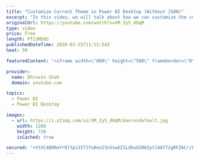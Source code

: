 ```yaml
---
title: "Customize Current Theme in Power BI Desktop (Without JSON)"
excerpt: "In this video, we will talk about how we can customize the current report theme in Power BI. During December 2019 Power BI Update, Microsoft recently launches the new feature for the theming.   One is, we can customize the current report theme and second one is we can export the current report theme."
originalUrl: https://youtube.com/watch?v=XM_Zy5_d8qM
type: video
price: Free
length: PT13M50S
publishedDateTime: 2020-03-25T11:51:54Z
heat: 50

featuredContent: "<iframe width=\"800\" height=\"500\" frameborder=\"0\" src=\"https://www.youtube.com/embed/XM_Zy5_d8qM\" allow=\"accelerometer; autoplay; encrypted-media; gyroscope; picture-in-picture\" allowfullscreen></iframe>"

provider:
  name: Dhruvin Shah
  domain: youtube.com

topics:
  - Power BI
  - Power BI Desktop

images:
  - url: https://i.ytimg.com/vi/XM_Zy5_d8qM/maxresdefault.jpg
    width: 1280
    height: 720
    isCached: true

secured: "+VtVC4B8ReYr8lYpi3ITJYu8ex23sVswkIILdbuUZ08ZytlAAf72gRFZACr/L22OsrGFPlPPaAV58shWT1SxLM4Fal4vjvwyLP6ik2bBZe9xxPy0FYTvVClWzS/riAAvgIttrOpahVWh84O/miop+Tndgnk2lgK2x819EJAQP/jOMeCG/bUamzE0Tj4RGiqzZkLjVXcwMUKJB0C8rsmYBF1HmX8+SzTTPZyvIrgUWpud+ABPimEiM4S07js1XQikwn7EXPsIA11naN+de9BnILjUXKuNNq2gzffJCQ7H4NBtMwfigVX9d5WS5OLzS7PNDzbpHEU89PVGRV/BAyAqmKPDqN48vMdSSdvFrdFB+1XQ7iM1U0bvGPpE7xodMKUiYFg0JYVvVd52ogklX1VTqcb3kP7X4Gu3J+N3JdtQWfs=;hx4cPmsoVRtAjj5JdIICRQ=="
---
```


